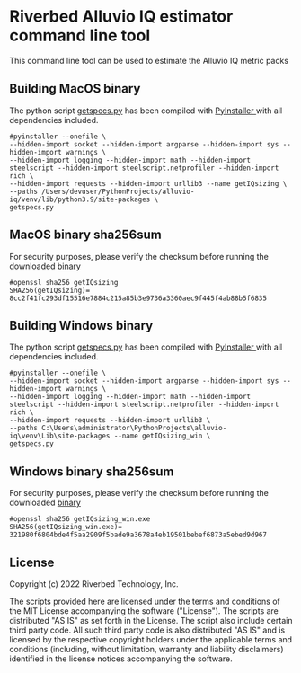 # Riverbed Alluvio IQ estimator command line tool

This command line tool can be used to estimate the Alluvio IQ metric packs


## Building MacOS binary

The python script [getspecs.py](getspecs.py) has been compiled with [PyInstaller ](https://pyinstaller.org/en/stable/) with all dependencies included.
````
#pyinstaller --onefile \
--hidden-import socket --hidden-import argparse --hidden-import sys --hidden-import warnings \
--hidden-import logging --hidden-import math --hidden-import steelscript --hidden-import steelscript.netprofiler --hidden-import rich \
--hidden-import requests --hidden-import urllib3 --name getIQsizing \
--paths /Users/devuser/PythonProjects/alluvio-iq/venv/lib/python3.9/site-packages \
getspecs.py
````
## MacOS binary sha256sum
For security purposes, please verify the checksum before running the downloaded [binary](getIQsizing)
````
#openssl sha256 getIQsizing 
SHA256(getIQsizing)= 8cc2f41fc293df15516e7884c215a85b3e9736a3360aec9f445f4ab88b5f6835
````

## Building Windows binary

The python script [getspecs.py](getspecs.py) has been compiled with [PyInstaller ](https://pyinstaller.org/en/stable/) with all dependencies included.
````
#pyinstaller --onefile \
--hidden-import socket --hidden-import argparse --hidden-import sys --hidden-import warnings \
--hidden-import logging --hidden-import math --hidden-import steelscript --hidden-import steelscript.netprofiler --hidden-import rich \
--hidden-import requests --hidden-import urllib3 \
--paths C:\Users\administrator\PythonProjects\alluvio-iq\venv\Lib\site-packages --name getIQsizing_win \
getspecs.py
````
## Windows binary sha256sum
For security purposes, please verify the checksum before running the downloaded [binary](getIQsizing_win.exe)
````
#openssl sha256 getIQsizing_win.exe
SHA256(getIQsizing_win.exe)= 321980f6804bde4f5aa2909f5bade9a3678a4eb19501bebef6873a5ebed9d967
````



## License

Copyright (c) 2022 Riverbed Technology, Inc.

The scripts provided here are licensed under the terms and conditions of the MIT License accompanying the software ("License"). The scripts are distributed "AS IS" as set forth in the License. The script also include certain third party code. All such third party code is also distributed "AS IS" and is licensed by the respective copyright holders under the applicable terms and conditions (including, without limitation, warranty and liability disclaimers) identified in the license notices accompanying the software.
